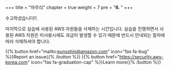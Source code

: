 +++
title = "마무리"
chapter = true
weight = 7
pre = "<b>6. </b>"
+++

수고하셨습니다!!. 

마지막으로 실습에 사용된 AWS 자원들을 삭제하는 시간입니다.
실습을 진행하면서 사용된 AWS 자원은 미사용시에도 과금이 발생할 수 있기 때문에 반드시 안내되는 절차에 따라 삭제하셔야 합니다.

{{% button href="mailto:eunsshin@amazon.com" icon="fas fa-bug" %}}Report an issue{{% /button %}}
{{% button href="https://security.aws-korea.com" icon="fas fa-graduation-cap" %}}Learn more{{% /button %}}